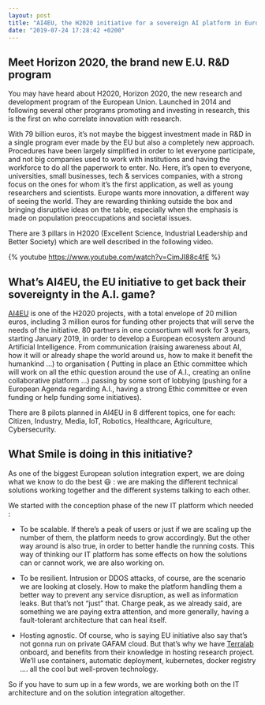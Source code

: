 ```yaml
---
layout: post
title: "AI4EU, the H2020 initiative for a sovereign AI platform in Europe"
date: "2019-07-24 17:28:42 +0200"
---
```

## Meet Horizon 2020, the brand new E.U. R&D program

You may have heard about H2020, Horizon 2020, the new research and development program of the European Union. Launched in 2014 and following several other programs promoting and investing in research, this is the first on who correlate innovation with research.

With 79 billion euros, it’s not maybe the biggest investment made in R&D in a single program ever made by the EU but also a completely new approach. Procedures have been largely simplified in order to let everyone participate, and not big companies used to work with institutions and having the workforce to do all the paperwork to enter. No. Here, it’s open to everyone, universities, small businesses, tech & services companies, with a strong focus on the ones for whom it’s the first application, as well as young researchers and scientists. Europe wants more innovation, a different way of seeing the world. They are rewarding thinking outside the box and bringing disruptive ideas on the table, especially when the emphasis is made on population preoccupations and societal issues.

There are 3 pillars in H2020 (Excellent Science, Industrial Leadership and Better Society) which are well described in the following video.

{% youtube https://www.youtube.com/watch?v=CimJI88c4fE %}


## What’s AI4EU, the EU initiative to get back their sovereignty in the A.I. game?

[AI4EU](https://www.ai4eu.eu/)  is one of the H2020 projects, with a total envelope of 20 million euros, including 3 million euros for funding other projects that will serve the needs of the initiative. 80 partners in one consortium will work for 3 years, starting January 2019, in order to develop a European ecosystem around Artificial Intelligence.
From communication (raising awareness about AI, how it will or already shape the world around us, how to make it benefit the humankind ...) to organisation ( Putting in place an Ethic committee which will work on all the ethic question around the use of A.I., creating an online collaborative platform ...) passing by some sort of lobbying (pushing for a European Agenda regarding A.I., having a strong Ethic committee or even funding or help funding some initiatives).

There are 8 pilots planned in AI4EU in 8 different topics, one for each: Citizen, Industry, Media, IoT, Robotics, Healthcare, Agriculture, Cybersecurity.

## What Smile is doing in this initiative?

As one of the biggest European solution integration expert, we are doing what we know to do the best 😃 : we are making the different technical solutions working together and the different systems talking to each other.

We started with the conception phase of the new IT platform which needed :
* To be scalable. If there’s a peak of users or just if we are scaling up the number of them, the platform needs to grow accordingly. But the other way around is also true, in order to better handle the running costs. This way of thinking our IT platform has some effects on how the solutions can or cannot work, we are also working on.

* To be resilient. Intrusion or DDOS attacks, of course, are the scenario we are looking at closely. How to make the platform handling them a better way to prevent any service disruption, as well as information leaks. But that’s not “just” that. Charge peak, as we already said, are something we are paying extra attention, and more generally, having a fault-tolerant architecture that can heal itself.

* Hosting agnostic. Of course, who is saying EU initiative also say that’s not gonna run on private GAFAM cloud. But that’s why we have  [Terralab](https://www.teralab-datascience.fr/fr/)  onboard, and benefits from their knowledge in hosting research project. We’ll use containers, automatic deployment, kubernetes, docker registry .... all the cool but well-proven technology.

So if you have to sum up in a few words, we are working both on the IT architecture and on the solution integration altogether.
